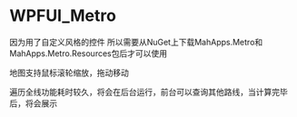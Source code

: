 # WPFUI_Metro
因为用了自定义风格的控件
所以需要从NuGet上下载MahApps.Metro和MahApps.Metro.Resources包后才可以使用

地图支持鼠标滚轮缩放，拖动移动

遍历全线功能耗时较久，将会在后台运行，前台可以查询其他路线，当计算完毕后，将会展示
